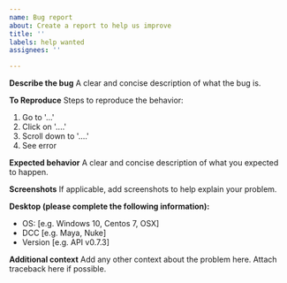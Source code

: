 ```yaml
---
name: Bug report
about: Create a report to help us improve
title: ''
labels: help wanted
assignees: ''

---
```


**Describe the bug**
A clear and concise description of what the bug is.

**To Reproduce**
Steps to reproduce the behavior:
1. Go to '...'
2. Click on '....'
3. Scroll down to '....'
4. See error

**Expected behavior**
A clear and concise description of what you expected to happen.

**Screenshots**
If applicable, add screenshots to help explain your problem.

**Desktop (please complete the following information):**
 - OS: [e.g. Windows 10, Centos 7, OSX]
 - DCC [e.g. Maya, Nuke]
 - Version [e.g. API v0.7.3]

**Additional context**
Add any other context about the problem here. Attach traceback here if possible.

